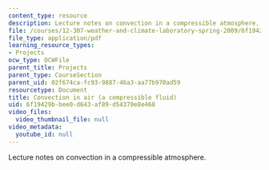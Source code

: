 ```yaml
---
content_type: resource
description: Lecture notes on convection in a compressible atmosphere.
file: /courses/12-307-weather-and-climate-laboratory-spring-2009/6f19429bbee0d643af89d54370e8e468_convection_n_air.pdf
file_type: application/pdf
learning_resource_types:
- Projects
ocw_type: OCWFile
parent_title: Projects
parent_type: CourseSection
parent_uid: 02f674ca-fc93-9887-46a3-aa77b970ad59
resourcetype: Document
title: Convection in air (a compressible fluid)
uid: 6f19429b-bee0-d643-af89-d54370e8e468
video_files:
  video_thumbnail_file: null
video_metadata:
  youtube_id: null
---
```

Lecture notes on convection in a compressible atmosphere.